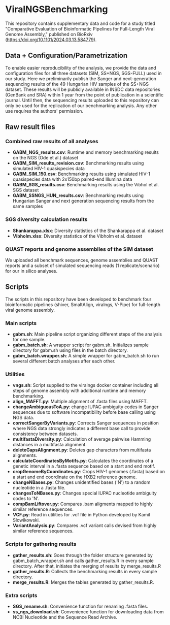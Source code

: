 # ViralNGSBenchmarking

This repository contains supplementary data and code for a study titled "Comparative Evaluation of Bioinformatic Pipelines for Full-Length Viral Genome Assembly," published on BioRxiv (https://doi.org/10.1101/2024.03.13.584779).

## Data + Configuration/Parametrization
To enable easier reproducibility of the analysis, we provide the data and configuration files for all three datasets (SIM, SS+NGS, SGS-FULL) used in our study. Here we preliminarily publish the Sanger and next-generation sequencing results of the 49 Hungarian HIV samples of the SS+NGS dataset. These results will be publicly available in INSDC data repositories (GenBank and SRA) within 1 year from the point of publication in a scientific journal. Until then, the sequencing results uploaded to this repository can only be used for the replication of our benchmarking analysis. Any other use requires the authors' permission. 

## Raw result files

### Combined raw results of all analyses
* **GABM_NGS_results.csv**: Runtime and memory benchmarking results on the NGS (Ode et al.) dataset
* **GABM_SIM_results_revision.csv**: Benchmarking results using simulated HIV-1 quasispecies data
* **GABM_SIM_150.csv**: Benchmarking results using simulated HIV-1 quasispecies data with 2x150bp paired-end Illumina data
* **GABM_SGS_results.csv**: Benchmarking results using the Vibhol et al. SGS dataset
* **GABM_SSNGS_HUN_results.csv**: Benchmarking results using Hungarian Sanger and next generation sequencing results from the same samples

### SGS diversity calculation results
* **Shankarappa.xlsx**: Diversity statistics of the Shankarappa et al. dataset
* **Vibholm.xlsx**: Diversity statistics of the Vibholm et al. dataset

### QUAST reports and genome assemblies of the SIM dataset
We uploaded all benchmark sequences, genome assemblies and QUAST reports and a subset of simulated sequencing reads (1 replicate/scenario) for our in silico analyses. 

## Scripts
The scripts in this repository have been developed to benchmark four bioinformatic pipelines (shiver, SmaltAlign, viralngs, V-Pipe) for full-length viral genome assembly.
### Main scripts
* **gabm.sh**: Main pipeline script organizing different steps of the analysis for one sample.
* **gabm_batch.sh**: A wrapper script for gabm.sh. Initializes sample directory for gabm.sh using files in the batch directory.
* **gabm_batch.wrapper.sh**: A simple wrapper for gabm_batch.sh to run several different batch analyses after each other.

### Utilities
* **vngs.sh**: Script supplied to the viralngs docker container including all steps of genome assembly with additional runtime and memory benchmarking.
* **align_MAFFT.py**: Multiple alignment of .fasta files using MAFFT.
* **changeAmbiguousToA.py**: change IUPAC ambiguity codes in Sanger sequences due to software incompatibility before base calling using NGS data.
* **correctSangerByVariants.py**: Corrects Sanger sequences in position where NGS data strongly indicates a different base call to provide consistency between datasets.
* **multifastaDiversity.py**: Calculation of average pairwise Hamming distances in a multifasta alignment.
* **deleteGapsAlignment.py**: Deletes gap characters from multifasta alignments.
* **calculateCoordinatesByMotifs.py**: Calculates the coordinates of a genetic interval in a .fasta sequence based on a start and end motif.
* **cropGenomeByCoordinates.py**: Crops HIV-1 genomes (.fasta) based on a start and end coordinate on the HXB2 reference genome.
* **changeNBases.py**: Changes unidentified bases ('N') to a random nucleotide in a .fasta file.
* **changesToNBases.py**: Changes special IUPAC nucleotide ambiguity codes to 'N'.
* **compBamLiftover.py**: Compares .bam aligments mapped to highly similar reference sequences.
* **VCF.py**: Read in utilities for .vcf file in Python developed by Kamil Slowikowski.
* **VariantAnalysis.py**: Compares .vcf variant calls devised from highly similar reference sequences.

### Scripts for gathering results
* **gather_results.sh**: Goes through the folder structure generated by gabm_batch_wrapper.sh and calls gather_results.R in every sample directory. After that, initiates the merging of results by merge_results.R
* **gather_results.R**: Collects the benchmarking results in every sample directory.
* **merge_results.R**: Merges the tables generated by gather_results.R.

### Extra scripts
* **SGS_rename.sh**: Convenience function for renaming .fasta files.
* **ss_ngs_download.sh**: Convenience function for downloading data from NCBI Nucleotide and the Sequence Read Archive.
